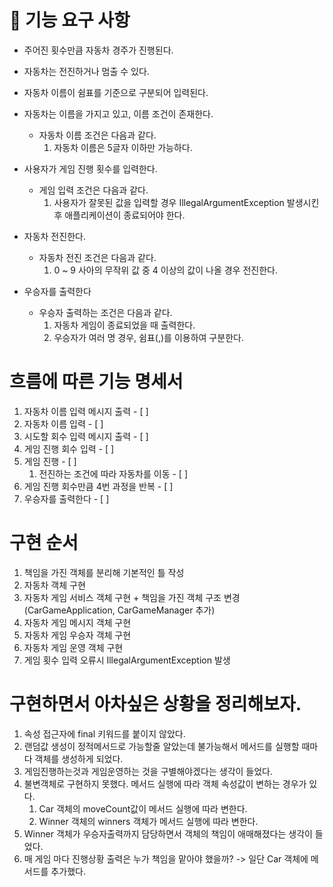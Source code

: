 # 🚀 기능 요구 사항

- 주어진 횟수만큼 자동차 경주가 진행된다.

- 자동차는 전진하거나 멈출 수 있다.

- 자동차 이름이 쉼표를 기준으로 구분되어 입력된다.

- 자동차는 이름을 가지고 있고, 이름 조건이 존재한다.
  - 자동차 이름 조건은 다음과 같다.
    1. 자동차 이름은 5글자 이하만 가능하다.

- 사용자가 게임 진행 횟수를 입력한다.
  - 게임 입력 조건은 다음과 같다.
    1. 사용자가 잘못된 값을 입력할 경우 IllegalArgumentException 발생시킨 후 애플리케이션이 종료되어야 한다.

- 자동차 전진한다.
  - 자동차 전진 조건은 다음과 같다.
    1. 0 ~ 9 사아의 무작위 값 중 4 이상의 값이 나올 경우 전진한다.

- 우승자를 출력한다
  - 우승자 출력하는 조건은 다음과 같다.
    1. 자동차 게임이 종료되었을 때 출력한다.
    2. 우승자가 여러 명 경우, 쉼표(,)를 이용하여 구분한다.

# 흐름에 따른 기능 명세서
1. 자동차 이름 입력 메시지 출력 - [ ]
2. 자동차 이름 입력 - [ ]
3. 시도할 회수 입력 메시지 출력 - [ ]
4. 게임 진행 회수 입력 - [ ]
5. 게임 진행 - [ ]
   1. 전진하는 조건에 따라 자동차를 이동 - [ ]
6. 게임 진행 회수만큼 4번 과정을 반복 - [ ]
7. 우승자를 출력한다 - [ ]

# 구현 순서
1. 책임을 가진 객체를 분리해 기본적인 틀 작성
2. 자동차 객체 구현
3. 자동차 게임 서비스 객체 구현 + 책임을 가진 객체 구조 변경(CarGameApplication, CarGameManager 추가)
4. 자동차 게임 메시지 객체 구현
5. 자동차 게임 우승자 객체 구현
6. 자동차 게임 운영 객체 구현
7. 게임 횟수 입력 오류시 IllegalArgumentException 발생


# 구현하면서 아차싶은 상황을 정리해보자.
1. 속성 접근자에 final 키워드를 붙이지 않았다.
2. 랜덤값 생성이 정적메서드로 가능할줄 알았는데 불가능해서 메서드를 실행할 때마다 객체를 생성하게 되었다.
3. 게임진행하는것과 게임운영하는 것을 구별해야겠다는 생각이 들었다.
4. 불변객체로 구현하지 못했다. 메서드 실행에 따라 객체 속성값이 변하는 경우가 있다.
   1. Car 객체의 moveCount값이 메서드 실행에 따라 변한다.
   2. Winner 객체의 winners 객체가 메서드 실행에 따라 변한다.
5. Winner 객체가 우승자출력까지 담당하면서 객체의 책임이 애매해졌다는 생각이 들었다.
6. 매 게임 마다 진행상황 출력은 누가 책임을 맡아야 했을까? -> 일단 Car 객체에 메서드를 추가했다.
